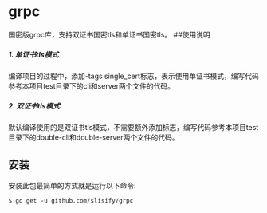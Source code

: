 # grpc
国密版grpc库，支持双证书国密tls和单证书国密tls。
##使用说明 
##### 1. 单证书tls模式  
编译项目的过程中，添加-tags single_cert标志，表示使用单证书模式，编写代码参考本项目test目录下的cli和server两个文件的代码。

##### 2. 双证书tls模式  
默认编译使用的是双证书tls模式，不需要额外添加标志，编写代码参考本项目test目录下的double-cli和double-server两个文件的代码。

安装
------------

安装此包最简单的方式就是运行以下命令:

```
$ go get -u github.com/slisify/grpc
```
